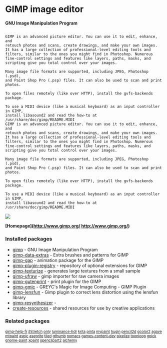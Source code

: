 # GIMP image editor

__GNU Image Manipulation Program__

```

GIMP is an advanced picture editor. You can use it to edit, enhance, and
retouch photos and scans, create drawings, and make your own images.
It has a large collection of professional-level editing tools and
filters, similar to the ones you might find in Photoshop. Numerous
fine-control settings and features like layers, paths, masks, and
scripting give you total control over your images.

Many image file formats are supported, including JPEG, Photoshop (.psd),
and Paint Shop Pro (.psp) files. It can also be used to scan and print
photos.

To open files remotely (like over HTTP), install the gvfs-backends
package.

To use a MIDI device (like a musical keyboard) as an input controller in GIMP,
install libasound2 and read the how-to at /usr/share/doc/gimp/README.MIDI
GIMP is an advanced picture editor. You can use it to edit, enhance, and
retouch photos and scans, create drawings, and make your own images.
It has a large collection of professional-level editing tools and
filters, similar to the ones you might find in Photoshop. Numerous
fine-control settings and features like layers, paths, masks, and
scripting give you total control over your images.

Many image file formats are supported, including JPEG, Photoshop (.psd),
and Paint Shop Pro (.psp) files. It can also be used to scan and print
photos.

To open files remotely (like over HTTP), install the gvfs-backends
package.

To use a MIDI device (like a musical keyboard) as an input controller in GIMP,
install libasound2 and read the how-to at /usr/share/doc/gimp/README.MIDI

```

[![](https://screenshots.debian.net/thumbnail/gimp/)](https://screenshots.debian.net/screenshot/gimp/)


 **[Homepage](http://www.gimp.org/
http://www.gimp.org/)**

### Installed packages

* [gimp](https://packages.debian.org/stretch/gimp) - GNU Image Manipulation Program
* [gimp-data-extras](https://packages.debian.org/stretch/gimp-data-extras) - Extra brushes and patterns for GIMP
* [gimp-gap](https://packages.debian.org/stretch/gimp-gap) - animation package for the GIMP
* [gimp-plugin-registry](https://packages.debian.org/stretch/gimp-plugin-registry) - repository of optional extensions for GIMP
* [gimp-texturize](https://packages.debian.org/stretch/gimp-texturize) - generates large textures from a small sample
* [gimp-ufraw](https://packages.debian.org/stretch/gimp-ufraw) - gimp importer for raw camera images
* [gimp-gutenprint](https://packages.debian.org/stretch/gimp-gutenprint) - print plugin for the GIMP
* [gimp-gmic](https://packages.debian.org/stretch/gimp-gmic) - GREYC's Magic for Image Computing - GIMP Plugin
* [gimp-lensfun](https://packages.debian.org/stretch/gimp-lensfun) - Gimp plugin to correct lens distortion using the lensfun library
* [gimp-resynthesizer](https://packages.debian.org/stretch/gimp-resynthesizer) - 
* [create-resources](https://packages.debian.org/stretch/create-resources) - shared resources for use by creative applications

### Related packages

<sub> [gimp-help-fr](https://packages.debian.org/stretch/gimp-help-fr) [#stretch](https://packages.debian.org/stretch/#stretch) [only](https://packages.debian.org/stretch/only) [luminance-hdr](https://packages.debian.org/stretch/luminance-hdr) [krita](https://packages.debian.org/stretch/krita) [pinta](https://packages.debian.org/stretch/pinta) [mypaint](https://packages.debian.org/stretch/mypaint) [hugin](https://packages.debian.org/stretch/hugin) [pencil2d](https://packages.debian.org/stretch/pencil2d) [gcolor2](https://packages.debian.org/stretch/gcolor2) [agave](https://packages.debian.org/stretch/agave) [mtpaint](https://packages.debian.org/stretch/mtpaint) [aspic](https://packages.debian.org/stretch/aspic) [aseprite](https://packages.debian.org/stretch/aseprite) [tiled](https://packages.debian.org/stretch/tiled) [gthumb](https://packages.debian.org/stretch/gthumb) [nomacs](https://packages.debian.org/stretch/nomacs) [games-content-dev](https://packages.debian.org/stretch/games-content-dev) [pixelize](https://packages.debian.org/stretch/pixelize) [toonloop](https://packages.debian.org/stretch/toonloop) [gpick](https://packages.debian.org/stretch/gpick) [gnome-paint](https://packages.debian.org/stretch/gnome-paint) [xpaint](https://packages.debian.org/stretch/xpaint) [openclipart2](https://packages.debian.org/stretch/openclipart2) [alchemy](https://packages.debian.org/stretch/alchemy)  </sub>
